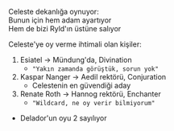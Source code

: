 Celeste dekanlığa oynuyor:  
	Bunun için hem adam ayartıyor  
	Hem de bizi Ryld'ın üstüne salıyor  
	  
Celeste'ye oy verme ihtimali olan kişiler:  
  
1) Esiatel -> Mündung'da, Divination  
	- `"Yakın zamanda görüştük, sorun yok"`  
2) Kaspar Nanger -> Aedil rektörü, Conjuration  
	- Celestenin en güvendiği aday  
3) Renate Roth -> Hannog rektörü, Enchanter  
	- `"Wildcard, ne oy verir bilmiyorum"`  
	  
- Delador'un oyu 2 sayılıyor